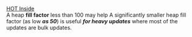 [HOT Inside](https://www.pgcon.org/2008/schedule/events/105.en.html)   
A heap **fill factor** less than 100 may help 
A significantly smaller heap fill factor (as low ***as 50***) is useful ***for heavy updates*** where most of the updates are bulk updates.

